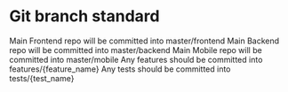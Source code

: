 # Git branch standard
Main Frontend repo will be committed into master/frontend
Main Backend repo will be committed into master/backend
Main Mobile repo will be committed into master/mobile
Any features should be committed into features/{feature_name}
Any tests should be committed into tests/{test_name}